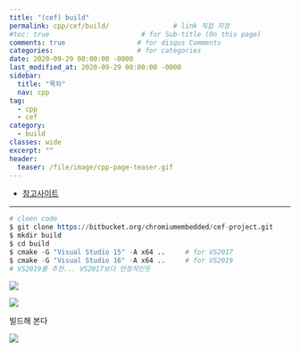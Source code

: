 ```yaml
---
title: "(cef) build"
permalink: cpp/cef/build/                # link 직접 지정
#toc: true                       # for Sub-title (On this page)
comments: true                  # for disqus Comments
categories:                     # for categories
date: 2020-09-29 00:00:00 -0000
last_modified_at: 2020-09-29 00:00:00 -0000
sidebar:
  title: "목차"
  nav: cpp
tag:
  - cpp
  - cef
category:
  - build
classes: wide
excerpt: ""
header:
  teaser: /file/image/cpp-page-teaser.gif
---
```


* [참고사이트](https://bitbucket.org/chromiumembedded/cef-project/src/master/)

---

```s
# cloen code
$ git clone https://bitbucket.org/chromiumembedded/cef-project.git
$ mkdir build
$ cd build
$ cmake -G "Visual Studio 15" -A x64 ..     # for VS2017
$ cmake -G "Visual Studio 16" -A x64 ..     # for VS2019
# VS2019를 추천... VS2017보다 안정적인듯
```

![](/file/image/cpp-cef-1.png)

![](/file/image/cpp-cef-2.png)

빌드해 본다

![](/file/image/cpp-cef-3.png)